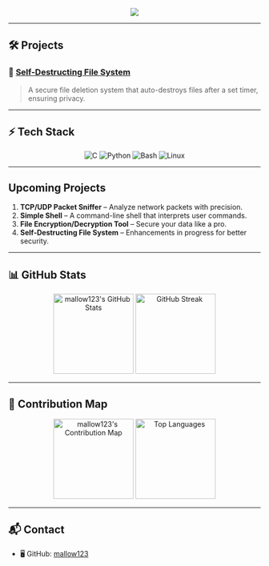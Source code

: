 <p align="center">
  <img src="https://readme-typing-svg.herokuapp.com?font=JetBrains+Mono&size=22&duration=3000&color=00FF00&center=true&vCenter=true&lines=Hello!!;C+%7C+Python+%7C+Bash+%7C+Linux;Building+and+Growing!">
</p>

---

## 🛠️ Projects
### 🚨 [Self-Destructing File System](https://github.com/mallow123/self-destructing-file-system)
> A secure file deletion system that auto-destroys files after a set timer, ensuring privacy.

---

## ⚡ Tech Stack
<p align="center">
  <img src="https://img.shields.io/badge/C-00599C?style=for-the-badge&logo=c&logoColor=white" alt="C"/>
  <img src="https://img.shields.io/badge/Python-3776AB?style=for-the-badge&logo=python&logoColor=white" alt="Python"/>
  <img src="https://img.shields.io/badge/Bash-4EAA25?style=for-the-badge&logo=gnu-bash&logoColor=white" alt="Bash"/>
  <img src="https://img.shields.io/badge/Linux-FCC624?style=for-the-badge&logo=linux&logoColor=black" alt="Linux"/>
</p>

---

## Upcoming Projects
1) **TCP/UDP Packet Sniffer** – Analyze network packets with precision.  
2)  **Simple Shell** – A command-line shell that interprets user commands.  
3)  **File Encryption/Decryption Tool** – Secure your data like a pro.  
4)  **Self-Destructing File System** – Enhancements in progress for better security.

---

## 📊 GitHub Stats
<p align="center">
  <img src="https://github-readme-stats.vercel.app/api?username=mallow123&show_icons=true&theme=tokyonight&hide_border=true" alt="mallow123's GitHub Stats" height="160px"/>
  <img src="https://github-readme-streak-stats.herokuapp.com/?user=mallow123&theme=tokyonight&hide_border=true" alt="GitHub Streak" height="160px"/>
</p>

---

## 🌌 Contribution Map
<p align="center">
  <img src="https://github-profile-summary-cards.vercel.app/api/cards/profile-details?username=mallow123&theme=tokyonight" alt="mallow123's Contribution Map" height="160px"/>
  <img src="https://github-profile-summary-cards.vercel.app/api/cards/repos-per-language?username=mallow123&theme=tokyonight" alt="Top Languages" height="160px"/>
</p>

---

## 📬 Contact
- 🖥️ GitHub: [mallow123](https://github.com/mallow123)
